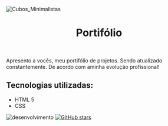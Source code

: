 ![Cubos_Minimalistas](https://user-images.githubusercontent.com/107138705/172922397-db19a0a0-8675-4cc8-9e65-3c6d9ba08b80.jpg)

<h1 align="center">Portifólio</h1><br>
            <p bold>Apresento a vocês, meu portifólio de projetos. Sendo atualizado constantemente. De acordo com aminha evolução profissional!</p>
        <h2>Tecnologias utilizadas:</h2>
            <ul>
                <li>HTML 5</li>
                <li>CSS</li>
            </ul>

<img src="http://img.shields.io/static/v1?label=STATUS&message=EM%20DESENVOLVIMENTO&color=GREEN&style=for-the-badge" alt="desenvolvimento" />
<a href="https://github.com/Rafael-Lanceiro/Portfolio/stargazers"><img alt="GitHub stars" src="https://img.shields.io/github/stars/Rafael-Lanceiro/Portfolio"></a>
